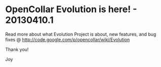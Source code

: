 # OpenCollar Evolution is here! - 20130410.1

Read more about what Evolution Project is about,
new features, and bug fixes @
http://code.google.com/p/opencollar/wiki/Evolution

Thank you!

Joy
